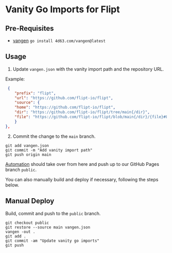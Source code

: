 # Vanity Go Imports for Flipt

## Pre-Requisites

- [vangen](https://github.com/leighmcculloch/vangen) `go install 4d63.com/vangen@latest`

## Usage

1. Update `vangen.json` with the vanity import path and the repository URL.

Example:

```json
 {
    "prefix": "flipt",
    "url": "https://github.com/flipt-io/flipt",
    "source": {
    "home": "https://github.com/flipt-io/flipt",
    "dir": "https://github.com/flipt-io/flipt/tree/main{/dir}",
    "file": "https://github.com/flipt-io/flipt/blob/main{/dir}/{file}#L{line}"
    }
},
```

2. Commit the change to the `main` branch.

```shell
git add vangen.json
git commit -m "Add vanity import path"
git push origin main
```

[Automation](https://github.com/flipt-io/go-vanity/blob/main/.github/workflows/deploy.yml) should take over from here and push up to our GitHub Pages branch `public`.

You can also manually build and deploy if necessary, following the steps below.

## Manual Deploy

Build, commit and push to the `public` branch.

```shell
git checkout public
git restore --source main vangen.json
vangen -out .
git add .
git commit -am "Update vanity go imports"
git push
```
